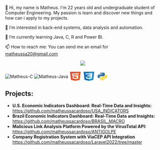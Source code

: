 👋 Hi, my name is Matheus. I'm 22 years old and undergraduate student of Computer Engineering. My passion is learn and discover new things and how can i apply to my projects.

👀 I’m interested in back-end systems, data analysis and automation.  

🌱 I’m currently learning Java, C, R and Power BI.

📫 How to reach me: You can send me an email for matheussa20@gmail.com

<div align="center">
  <img height="180em" src="https://github-readme-stats.vercel.app/api/top-langs/?username=matheussacardoso&layout=compact&langs_count=7&theme=dracula"/>
</div>

<div style="display: inline_block"><br>
  <img align="center" alt="Matheus-C" height="30" width="40" src="https://cdn.jsdelivr.net/gh/devicons/devicon/icons/c/c-original.svg">
  <img align="center" alt="Matheus-Java" height="30" width="40" src="https://cdn.jsdelivr.net/gh/devicons/devicon/icons/java/java-original.svg">
  
  <img align="center" alt="Matheus-HTML" height="30" width="40" src="https://raw.githubusercontent.com/devicons/devicon/master/icons/html5/html5-original.svg">
  <img align="center" alt="Matheus-CSS" height="30" width="40" src="https://raw.githubusercontent.com/devicons/devicon/master/icons/css3/css3-original.svg">
  <img align="center" alt="Matheus-Python" height="30" width="40" src="https://raw.githubusercontent.com/devicons/devicon/master/icons/python/python-original.svg">
</div>

## Projects:
* **U.S. Economic Indicators Dashboard: Real-Time Data and Insights:** https://github.com/matheussacardoso/USA_INDICATORS
* **Brazil Economic Indicators Dashboard: Real-Time Data and Insights:** https://github.com/matheussacardoso/BRASIL_MACRO
* **Malicious Link Analysis Platform Powered by the VirusTotal API:** https://github.com/matheussacardoso/ANTIGOLPE
* **Company Registration System with ViaCEP API Integration** https://github.com/matheussacardoso/Laravel2022/tree/master

